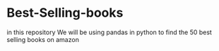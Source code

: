 # Best-Selling-books
in this repository We will be using pandas in python to find the 50 best selling books on amazon 
